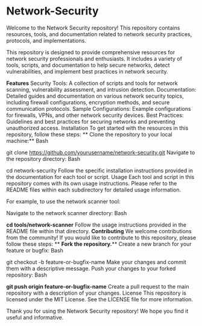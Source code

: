 # Network-Security
Welcome to the Network Security repository! This repository contains resources, tools, and documentation related to network security practices, protocols, and implementations.

This repository is designed to provide comprehensive resources for network security professionals and enthusiasts. It includes a variety of tools, scripts, and documentation to help secure networks, detect vulnerabilities, and implement best practices in network security.

**Features**
Security Tools: A collection of scripts and tools for network scanning, vulnerability assessment, and intrusion detection.
Documentation: Detailed guides and documentation on various network security topics, including firewall configurations, encryption methods, and secure communication protocols.
Sample Configurations: Example configurations for firewalls, VPNs, and other network security devices.
Best Practices: Guidelines and best practices for securing networks and preventing unauthorized access.
Installation
To get started with the resources in this repository, follow these steps:
**
Clone the repository to your local machine:**
Bash

git clone https://github.com/yourusername/network-security.git
Navigate to the repository directory:
Bash

cd network-security
Follow the specific installation instructions provided in the documentation for each tool or script.
Usage
Each tool and script in this repository comes with its own usage instructions. Please refer to the README files within each subdirectory for detailed usage information.

For example, to use the network scanner tool:

Navigate to the network scanner directory:
Bash

**cd tools/network-scanner**
Follow the usage instructions provided in the README file within that directory.
**Contributing**
We welcome contributions from the community! If you would like to contribute to this repository, please follow these steps:
**
**Fork the repository.****
Create a new branch for your feature or bugfix:
Bash

git checkout -b feature-or-bugfix-name
Make your changes and commit them with a descriptive message.
Push your changes to your forked repository:
Bash

**git push origin feature-or-bugfix-name**
Create a pull request to the main repository with a description of your changes.
License
This repository is licensed under the MIT License. See the LICENSE file for more information.


Thank you for using the Network Security repository! We hope you find it useful and informative.
